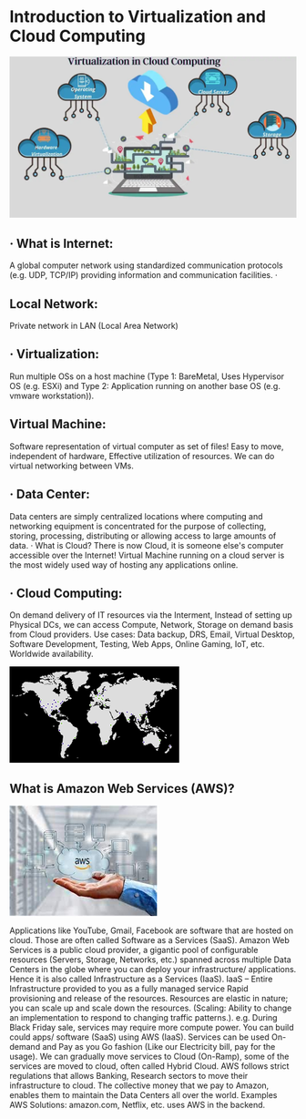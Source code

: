 # Introduction to Virtualization and Cloud Computing
<img src="https://raw.githubusercontent.com/Gitscooby/Images/main/virtualization-in-Cloud-Computing-1.webp">





## · What is Internet: 
A global computer network using standardized 
communication protocols (e.g. UDP, TCP/IP) providing information and 
communication facilities.
·
## Local Network: 
Private network in LAN (Local Area Network)

## · Virtualization: 
Run multiple OSs on a host machine (Type 1: BareMetal, Uses Hypervisor OS (e.g. ESXi) and Type 2: Application running on another base OS (e.g. vmware workstation)).

## Virtual Machine:
Software representation of virtual computer as set of files! Easy 
to move, independent of hardware, Effective utilization of resources. We can do 
virtual networking between VMs.

## · Data Center: 
Data centers are simply centralized locations where computing and 
networking equipment is concentrated for the purpose of collecting, storing, 
processing, distributing or allowing access to large amounts of data.
· What is Cloud? There is now Cloud, it is someone else's computer accessible over the Internet! Virtual Machine running on a cloud server is the most widely used way of hosting any applications online.

## · Cloud Computing:
On demand delivery of IT resources via the Interment, Instead of setting up Physical DCs, we can access Compute, Network, Storage on demand basis from Cloud providers. Use cases: Data backup, DRS, Email, Virtual Desktop, Software Development, Testing, Web Apps, Online Gaming, IoT, etc. Worldwide availability.

<img src="https://github.com/Gitscooby/Images/blob/main/region%20images.png">



























## What is Amazon Web Services (AWS)?
<img src="https://github.com/Gitscooby/Images/blob/main/Aws%20images.jpg">


Applications like YouTube, Gmail, Facebook are software that are hosted on cloud. Those are often called Software as a Services (SaaS).
 Amazon Web Services is a public cloud provider, a gigantic pool of configurable resources (Servers, Storage, Networks, etc.) spanned across multiple Data Centers in the globe where you can deploy your infrastructure/ applications. Hence it is also called Infrastructure as a Services (IaaS).
IaaS – Entire Infrastructure provided to you as a fully managed service
Rapid provisioning and release of the resources.
Resources are elastic in nature; you can scale up and scale down the resources. (Scaling: Ability to change an implementation to respond to changing traffic patterns.). e.g. During Black Friday sale, services may require more compute power.
You can build could apps/ software (SaaS) using AWS (IaaS). Services can be used On-demand and Pay as you Go fashion (Like our Electricity bill, pay for the usage).
 We can gradually move services to Cloud (On-Ramp), some of the services are moved to cloud, often called Hybrid Cloud.
AWS follows strict regulations that allows Banking, Research sectors to move their infrastructure to cloud.
The collective money that we pay to Amazon, enables them to maintain the Data Centers all over the world.
Examples AWS Solutions: amazon.com, Netflix, etc. uses AWS in the backend. 



